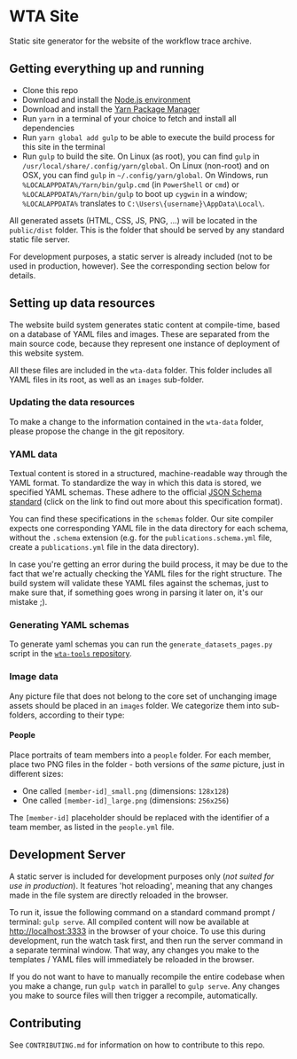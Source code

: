# WTA Site

Static site generator for the website of the workflow trace archive.


## Getting everything up and running
* Clone this repo
* Download and install the [Node.js environment](https://nodejs.org/en/download/)
* Download and install the [Yarn Package Manager](https://yarnpkg.com)
* Run `yarn` in a terminal of your choice to fetch and install all dependencies
* Run `yarn global add gulp` to be able to execute the build process for this site in the terminal
* Run `gulp` to build the site. On Linux (as root), you can find `gulp` in `/usr/local/share/.config/yarn/global`. On Linux (non-root) and on OSX, you can find `gulp` in `~/.config/yarn/global`. On Windows, run `%LOCALAPPDATA%/Yarn/bin/gulp.cmd` (in `PowerShell` or `cmd`) or `%LOCALAPPDATA%/Yarn/bin/gulp` to boot up `cygwin` in a window; `%LOCALAPPDATA%` translates to `C:\Users\{username}\AppData\Local\`. 

All generated assets (HTML, CSS, JS, PNG, ...) will be located in the `public/dist` folder. This is the folder that should be served by any standard static file server. 

For development purposes, a static server is already included (not to be used in production, however). See the corresponding section below for details.


## Setting up data resources
The website build system generates static content at compile-time, based on a database of YAML files and images. These are separated from the main source code, because they represent one instance of deployment of this website system.

All these files are included in the `wta-data` folder. This folder includes all YAML files in its root, as well as an `images` sub-folder.

### Updating the data resources
To make a change to the information contained in the `wta-data` folder, please propose the change in the git repository.

### YAML data
Textual content is stored in a structured, machine-readable way through the YAML format. To standardize the way in which this data is stored, we specified YAML schemas. These adhere to the official [JSON Schema standard](http://json-schema.org/) (click on the link to find out more about this specification format). 

You can find these specifications in the `schemas` folder. Our site compiler expects one corresponding YAML file in the data directory for each schema, without the `.schema` extension (e.g. for the `publications.schema.yml` file, create a `publications.yml` file in the data directory).

In case you're getting an error during the build process, it may be due to the fact that we're actually checking the YAML files for the right structure. The build system will validate these YAML files against the schemas, just to make sure that, if something goes wrong in parsing it later on, it's our mistake ;).


### Generating YAML schemas

To generate yaml schemas you can run the `generate_datasets_pages.py` script in the [`wta-tools` repository](https://github.com/atlarge-research/wta-tools).

### Image data
Any picture file that does not belong to the core set of unchanging image assets should be placed in an `images` folder. We categorize them into sub-folders, according to their type:

#### People
Place portraits of team members into a `people` folder. For each member, place two PNG files in the folder - both versions of the *same* picture, just in different sizes:

* One called `[member-id]_small.png` (dimensions: `128x128`)
* One called `[member-id]_large.png` (dimensions: `256x256`)

The `[member-id]` placeholder should be replaced with the identifier of a team member, as listed in the `people.yml` file.


## Development Server
A static server is included for development purposes only (*not suited for use in production*). It features 'hot reloading', meaning that any changes made in the file system are directly reloaded in the browser.

To run it, issue the following command on a standard command prompt / terminal: `gulp serve`. All compiled content will now be available at <http://localhost:3333> in the browser of your choice. To use this during development, run the watch task first, and then run the server command in a separate terminal window. That way, any changes you make to the templates / YAML files will immediately be reloaded in the browser.

If you do not want to have to manually recompile the entire codebase when you make a change, run `gulp watch` in parallel to `gulp serve`. Any changes you make to source files will then trigger a recompile, automatically.


## Contributing
See `CONTRIBUTING.md` for information on how to contribute to this repo.
